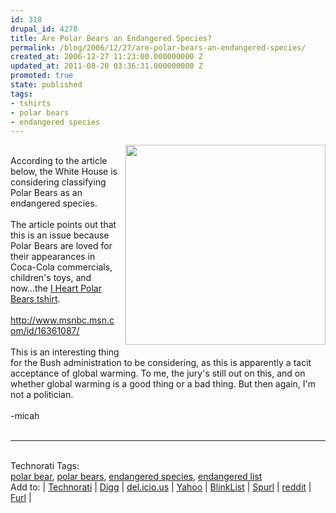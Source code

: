 ```yaml
---
id: 318
drupal_id: 4270
title: Are Polar Bears an Endangered Species?
permalink: /blog/2006/12/27/are-polar-bears-an-endangered-species/
created_at: 2006-12-27 11:23:00.000000000 Z
updated_at: 2011-08-20 03:36:31.000000000 Z
promoted: true
state: published
tags:
- tshirts
- polar bears
- endangered species
---
```

<a href="http://www.reddingbrothers.com/polarbear/"><img style="float:right;cursor:pointer;width:320px;margin:0 0 10px 10px;" src="http://www.reddingbrothers.com/components/com_virtuemart/shop_image/product/b6a9442d0efd6ac9e34d0ae6c0e8e23e.jpg" alt="" border="0" /></a><br />According to the article below, the White House is considering classifying Polar Bears as an endangered species.<br /><br />The article points out that this is an issue because Polar Bears are loved for their appearances in Coca-Cola commercials, children's toys, and now...the <a href="http://www.reddingbrothers.com/polarbear/">I Heart Polar Bears tshirt</a>.<br /><a href="http://www.msnbc.msn.com/id/16361087/"><br />http://www.msnbc.msn.com/id/16361087/</a><br /><br />This is an interesting thing for the Bush administration to be considering, as this is apparently a tacit acceptance of global warming. To me, the jury's still out on this, and on whether global warming is a good thing or a bad thing. But then again, I'm not a politician.<br /><br />-micah<br /><br /><hr /><br /><span class="technoratitag">Technorati Tags:<br /><a href="http://www.technorati.com/tag/polar+bear" target="_blank" rel="tag" title="Link to Technorati Tag category for polar bear">polar bear</a>, <a href="http://www.technorati.com/tag/polar+bears" target="_blank" rel="tag" title="Link to Technorati Tag category for polar bears">polar bears</a>, <a href="http://www.technorati.com/tag/endangered+species" target="_blank" rel="tag" title="Link to Technorati Tag category for endangered species">endangered species</a>, <a href="http://www.technorati.com/tag/endangered+list" target="_blank" rel="tag" title="Link to Technorati Tag category for endangered list">endangered list</a></span><br /><span class="sociallinks">Add to: | <a href="http://technorati.com/faves?add=http%3A%2F%2Fiheartpolarbears%2Eblogspot%2Ecom%2F2006%2F12%2Fare%2Dpolar%2Dbears%2Dendangered%2Dspecies%2Ehtml" target="_blank">Technorati</a> |  <a href="http://digg.com/submit?phase=2&amp;url=http%3A%2F%2Fiheartpolarbears%2Eblogspot%2Ecom%2F2006%2F12%2Fare%2Dpolar%2Dbears%2Dendangered%2Dspecies%2Ehtml" target="_blank">Digg</a> |  <a href="http://del.icio.us/post?url=http%3A%2F%2Fiheartpolarbears%2Eblogspot%2Ecom%2F2006%2F12%2Fare%2Dpolar%2Dbears%2Dendangered%2Dspecies%2Ehtml;title=Are%20Polar%20Bears%20Endangered%3F" target="_blank">del.icio.us</a> |  <a href="http://myweb2.search.yahoo.com/myresults/bookmarklet?t=Are%20Polar%20Bears%20Endangered%3F&amp;u=http%3A%2F%2Fiheartpolarbears%2Eblogspot%2Ecom%2F2006%2F12%2Fare%2Dpolar%2Dbears%2Dendangered%2Dspecies%2Ehtml" target="_blank">Yahoo</a> |  <a href="http://www.blinklist.com/index.php?Action=Blink/addblink.php&amp;Url=http%3A%2F%2Fiheartpolarbears%2Eblogspot%2Ecom%2F2006%2F12%2Fare%2Dpolar%2Dbears%2Dendangered%2Dspecies%2Ehtml&amp;Title=Are%20Polar%20Bears%20Endangered%3F" target="_blank">BlinkList</a> |  <a href="http://www.spurl.net/spurl.php?url=http%3A%2F%2Fiheartpolarbears%2Eblogspot%2Ecom%2F2006%2F12%2Fare%2Dpolar%2Dbears%2Dendangered%2Dspecies%2Ehtml&amp;title=Are%20Polar%20Bears%20Endangered%3F" target="_blank">Spurl</a> |  <a href="http://reddit.com/submit?url=http%3A%2F%2Fiheartpolarbears%2Eblogspot%2Ecom%2F2006%2F12%2Fare%2Dpolar%2Dbears%2Dendangered%2Dspecies%2Ehtml&amp;title=Are%20Polar%20Bears%20Endangered%3F" target="_blank">reddit</a> |   <a href="http://www.furl.net/storeIt.jsp?t=Are%20Polar%20Bears%20Endangered%3F&amp;u=http%3A%2F%2Fiheartpolarbears%2Eblogspot%2Ecom%2F2006%2F12%2Fare%2Dpolar%2Dbears%2Dendangered%2Dspecies%2Ehtml" target="_blank">Furl</a> |  </span>
